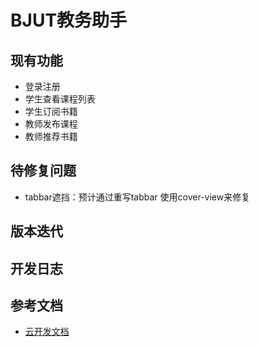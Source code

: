 # BJUT教务助手
## 现有功能
- 登录注册
- 学生查看课程列表
- 学生订阅书籍
- 教师发布课程
- 教师推荐书籍
## 待修复问题
- tabbar遮挡：预计通过重写tabbar 使用cover-view来修复

## 版本迭代

## 开发日志

## 参考文档
- [云开发文档](https://developers.weixin.qq.com/miniprogram/dev/wxcloud/basis/getting-started.html)

